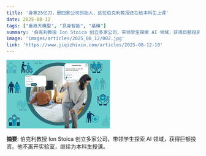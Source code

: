 ```yaml
---
title: '身家25亿刀，是四家公司创始人，这位伯克利教授还在给本科生上课'
date: 2025-08-12
tags: ["垂直大模型", "具身智能", "基模"]
summary: '伯克利教授 Ion Stoica 创立多家公司，带领学生探索 AI 领域，获得巨额投资。他不离开实验室，继续为本科生授课。'
image: 'images/articles/2025_08_12/002.jpg'
link: 'https://www.jiqizhixin.com/articles/2025-08-12-10'
---
```

![身家25亿刀，是四家公司创始人，这位伯克利教授还在给本科生上课](images/articles/2025_08_12/002.jpg)

**摘要**: 伯克利教授 Ion Stoica 创立多家公司，带领学生探索 AI 领域，获得巨额投资。他不离开实验室，继续为本科生授课。
